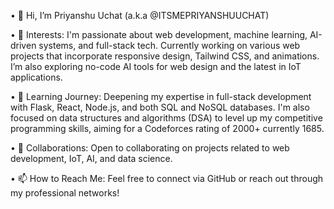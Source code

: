 •	👋 Hi, I’m Priyanshu Uchat (a.k.a @ITSMEPRIYANSHUUCHAT)

•	👀 Interests: I'm passionate about web development, machine learning, AI-driven systems, and full-stack tech. Currently working on various web projects that incorporate responsive design, Tailwind CSS, and animations. I’m also exploring no-code AI tools for web design and the latest in IoT applications.

•	🌱 Learning Journey: Deepening my expertise in full-stack development with Flask, React, Node.js, and both SQL and NoSQL databases. I'm also focused on data structures and algorithms (DSA) to level up my competitive programming skills, aiming for a Codeforces rating of 2000+ currently 1685.



•	💞️ Collaborations: Open to collaborating on projects related to web development, IoT, AI, and data science.

•	📫 How to Reach Me: Feel free to connect via GitHub or reach out through my professional networks!

<!---
ITSMEPRIYANSHUUCHAT/ITSMEPRIYANSHUUCHAT is a ✨ special ✨ repository because its `README.md` (this file) appears on your GitHub profile.
You can click the Preview link to take a look at your changes.
--->
